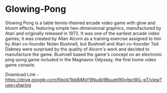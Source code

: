 # Glowing-Pong

Glowing Pong is a table tennis-themed arcade video game with glow and bloom effects, featuring simple two-dimensional graphics, manufactured by Atari and originally released in 1972. It was one of the earliest arcade video games; it was created by Allan Alcorn as a training exercise assigned to him by Atari co-founder Nolan Bushnell, but Bushnell and Atari co-founder Ted Dabney were surprised by the quality of Alcorn's work and decided to manufacture the game. Bushnell based the game's concept on an electronic ping-pong game included in the Magnavox Odyssey, the first home video game console.

Download Link - https://drive.google.com/file/d/1bb8jMsY9Nudk9Bsuetj90vjtpcWjL-pT/view?usp=sharing
